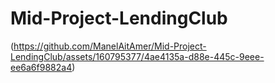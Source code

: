 # Mid-Project-LendingClub

(https://github.com/ManelAitAmer/Mid-Project-LendingClub/assets/160795377/4ae4135a-d88e-445c-9eee-ee6a6f9882a4)
